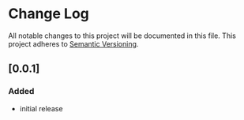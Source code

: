 # Change Log
All notable changes to this project will be documented in this file.
This project adheres to [Semantic Versioning](http://semver.org/).

## [0.0.1]
### Added
- initial release
